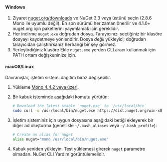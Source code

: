 #### <a name="windows"></a>Windows

1. Ziyaret [nuget.org/downloads](https://nuget.org/downloads) ve NuGet 3.3 veya üstünü seçin (2.8.6 Mono ile uyumlu değil). En son sürümü her zaman önerilir ve 4.1.0+ nuget.org için paketlerini yayımlamak için gereklidir.
1. Her indirme `nuget.exe` doğrudan dosya. Tarayıcınızı seçtiğiniz bir klasöre dosyayı kaydetmeye yönlendirir. Dosya *değil* yükleyici; doğrudan tarayıcıdan çalıştırırsanız herhangi bir şey görmez.
1. Yerleştirdiğiniz klasöre Ekle `nuget.exe` yerden CLI aracı kullanmak için PATH ortam değişkeninize için.

#### <a name="macoslinux"></a>macOS/Linux

Davranışlar, işletim sistemi dağıtım biraz değişebilir.

1. Yükleme [Mono 4.4.2 veya üzeri](http://www.mono-project.com/docs/getting-started/install/).

1. Bir kabuk isteminde aşağıdaki komutu yürütün:

    ```bash
    # Download the latest stable `nuget.exe` to `/usr/local/bin`
    sudo curl -o /usr/local/bin/nuget.exe https://dist.nuget.org/win-x86-commandline/latest/nuget.exe
    ```

1. İşletim sisteminiz için uygun dosyasına aşağıdaki betiği ekleyerek bir diğer ad oluşturma (genellikle `~/.bash_aliases` veya `~/.bash_profile`):

    ```bash
    # Create as alias for nuget
    alias nuget="mono /usr/local/bin/nuget.exe"
    ```

1. Kabuk yeniden yükleyin.  Test yüklemesi girerek `nuget` parametre olmadan. NuGet CLI Yardım görüntülemelidir.
